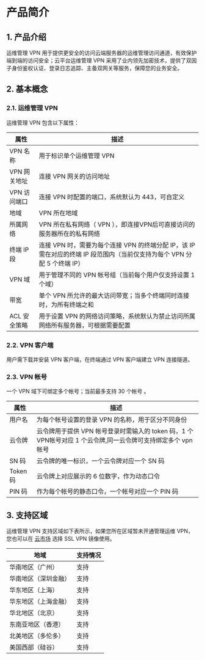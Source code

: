 # 产品简介
## 1.	产品介绍
运维管理 VPN 用于提供更安全的访问云端服务器的运维管理访问通道，有效保护端到端的访问安全；云平台运维管理 VPN 采用了业内领先加密技术，提供了双因子身份鉴权认证、登录日志追踪、主备双网关等服务，保障您的业务安全。  
## 2.	基本概念
### 2.1.	运维管理 VPN
运维管理 VPN 包含以下属性：

| 属性 | 描述 | 
|---------|---------|
|VPN 名称  |用于标识单个运维管理 VPN  | 
|VPN 网关地址  |连接 VPN 网关的访问地址|  
|VPN 访问端口  |连接 VPN 时配置的端口，系统默认为 443，可自定义|  
|地域  | VPN 所在地域  |
|所属网络  | VPN 所在私有网络（ VPN ），即连接VPN后可直接访问的服务器所在的私有网络  |
|终端 IP 段 | 连接 VPN 时，需要为每个连接 VPN 的终端分配 IP，该 IP 需在对应的终端 IP 段范围内（当前仅支持为每个 VPN 分配 5 个终端 IP）|  
|VPN 域|  用于管理不同的 VPN 帐号组（当前每个用户仅支持设置 1 个域）  |
|带宽|  单个 VPN 所允许的最大访问带宽；当多个终端同时连接时，为所有终端之和  |
|ACL 安全策略  |用于设置 VPN 的网络访问策略，系统默认为禁止访问所属网络所有服务器，可根据需要配置  |

### 2.2.	VPN 客户端
用户需下载并安装 VPN 客户端，在终端通过 VPN 客户端建立 VPN 连接隧道。 

### 2.3.	VPN 帐号
一个 VPN 域下可绑定多个帐号；当前最多支持 30 个帐号 。

| 属性 | 描述 | 
|---------|---------|
|用户名  |为每个帐号设置的登录 VPN 的名称，用于区分不同身份|
|云令牌  |云令牌用于提供 VPN 帐号登录时需输入的 token 码，1 个VPN帐号对应 1 个云令牌,同一云令牌可支持绑定多个 vpn 帐号  |
|SN 码|云令牌的唯一标识，一个云令牌对应一个 SN 码  |
|Token 码  |云令牌上对应展示的 6 位数字，作为动态口令  |
|PIN 码|  作为每个帐号的静态口令，一个帐号对应一个 PIN 码  |

## 3. 支持区域 
运维管理 VPN 支持区域如下表所示，如果您所在区域暂未开通管理运维 VPN，您也可以在 [云市场](https://market.tce.fsphere.cn/list?q=ssl+vpn) 选择 SSL VPN 镜像使用。

| 地域 | 支持情况  | 
|---------|----------|
|华南地区（广州）|	支持|
|华南地区（深圳金融）|	支持|
|华东地区（上海）|	支持|
|华东地区（上海金融）|	支持|
|华北地区（北京）|	支持|
|东南亚地区（香港）|	支持|
|北美地区（多伦多）|	支持|
|美国西部（硅谷）	|支持|



